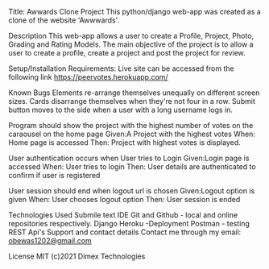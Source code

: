 Title:
Awwards Clone Project
This python/django web-app was created as a clone of the website 'Awwwards'. 

Description
This web-app allows a user to create a Profile, Project, Photo, Grading and Rating Models. The main objective of the project is to allow a user to create a profile, create a project and post the project for review. 
 
Setup/Installation Requirements:
Live site can be accessed from the following link https://peervotes.herokuapp.com/

Known Bugs
Elements re-arrange themselves unequally on different screen sizes.
Cards disarrange themselves when they're not four in a row.
Submit button moves to the side when a user with a long username logs in.


Program should show the project with the highest number of votes on the caraousel on the home page
Given:A Project with the highest votes
When: Home page is accessed
Then: Project with highest votes is displayed.


User authentication occurs when User tries to Login
Given:Login page is accessed
When: User tries to login
Then: User details are authenticated to confirm if user is registered

User session should end when logout url is chosen
Given:Logout option is given
When: User chooses logout option
Then: User session is ended

Technologies Used
Submile text IDE
Git and Github - local and online repositories respectively.
Django 
Heroku -Deployment
Postman - testing REST Api's
Support and contact details
Contact me through my email: obewas1202@gmail.com

License
MIT  (c)2021 Dimex Technologies